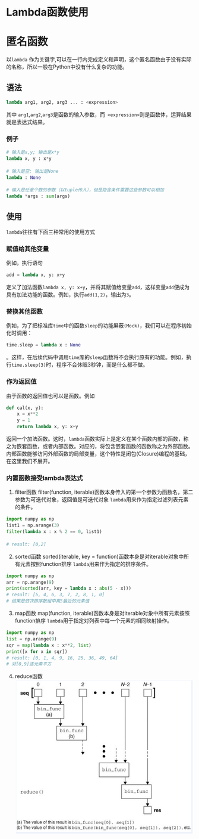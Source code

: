 # Lambda函数使用

# 匿名函数
以`lambda` 作为关键字,可以在一行内完成定义和声明，这个匿名函数由于没有实际的名称，所以一般在Python中没有什么复杂的功能。
## 语法
```Python
lambda arg1, arg2, arg3 ... : <expression>
```
其中 `arg1`,`arg2`,`arg3`是函数的输入参数，而`
<expression>`则是函数体，运算结果就是表达式结果。

### 例子
```Python
# 输入是x,y; 输出是x*y
lambda x, y : x*y 

# 输入是空; 输出是None
lambda : None 

# 输入是任意个数的参数（以tuple传入），但是隐含条件需要这些参数可以相加
lambda *args : sum(args) 
```

## 使用
`lambda`往往有下面三种常用的使用方式

### 赋值给其他变量
例如，执行语句
```Python
add = lambda x, y: x+y
```
定义了加法函数`lambda x, y: x+y`，并将其赋值给变量`add`，这样变量`add`便成为具有加法功能的函数。例如，执行`add(1,2)`，输出为`3`。

### 替换其他函数
例如，为了把标准库`time`中的函数`sleep`的功能屏蔽`(Mock)`，我们可以在程序初始化时调用：
```Python
time.sleep = lambda x : None
```
。这样，在后续代码中调用`time`库的`sleep`函数将不会执行原有的功能。例如，执行`time.sleep(3)`时，程序不会休眠3秒钟，而是什么都不做。

### 作为返回值
由于函数的返回值也可以是函数。例如
```Python
def cal(x, y):
    x = x**2
    y = 1
    return lambda x, y: x+y
```
返回一个加法函数。这时，`lambda`函数实际上是定义在某个函数内部的函数，称之为嵌套函数，或者内部函数。对应的，将包含嵌套函数的函数称之为外部函数。内部函数能够访问外部函数的局部变量，这个特性是闭包(Closure)编程的基础，在这里我们不展开。

### 内置函数接受lambda表达式
1. filter函数
filter(function, iterable)函数本身传入的第一个参数为函数名，第二参数为可迭代对象，返回值是可迭代对象
`lambda`用来作为指定过滤列表元素的条件。
```python
import numpy as np
list1 = np.arange(3)
filter(lambda x : x % 2 == 0, list1)

# result: [0,2]
```
2. sorted函数
sorted(iterable, key = function)函数本身是对iterable对象中所有元素按照function排序
`lambda`用来作为指定的排序条件。
```python
import numpy as np
arr = np.arange(9)
print(sorted(arr, key = lambda x : abs(5 - x)))
# result: [5, 4, 6, 3, 7, 2, 8, 1, 0]
# 结果是依次排序数组中离5最近的元素值
```
3. map函数
map(function, iterable)函数本身是对iterable对象中所有元素按照function排序
`lambda`用于指定对列表中每一个元素的相同映射操作。
```python
import numpy as np
list = np.arange(9)
sqr = map(lambda x : x**2, list)
print([x for x in sqr])
# result: [0, 1, 4, 9, 16, 25, 36, 49, 64]
# 对[0,9]逐元素平方
```
4. reduce函数
![reduceProcess.png](/images/postImgs/reduceProcess.png)
